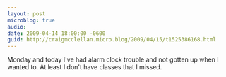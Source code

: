 ```yaml
---
layout: post
microblog: true
audio: 
date: 2009-04-14 18:00:00 -0600
guid: http://craigmcclellan.micro.blog/2009/04/15/t1525386168.html
---
```

Monday and today I've had alarm clock trouble and not gotten up when I wanted to.  At least I don't have classes that I missed.
